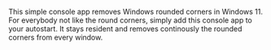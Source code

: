 This simple console app removes Windows rounded corners in Windows 11.
For everybody not like the round corners, simply add this console app to your autostart.
It stays resident and removes continously the rounded corners from every window.
